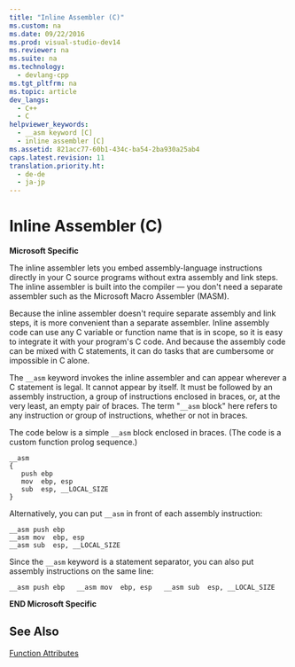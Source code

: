```yaml
---
title: "Inline Assembler (C)"
ms.custom: na
ms.date: 09/22/2016
ms.prod: visual-studio-dev14
ms.reviewer: na
ms.suite: na
ms.technology: 
  - devlang-cpp
ms.tgt_pltfrm: na
ms.topic: article
dev_langs: 
  - C++
  - C
helpviewer_keywords: 
  - __asm keyword [C]
  - inline assembler [C]
ms.assetid: 821acc77-60b1-434c-ba54-2ba930a25ab4
caps.latest.revision: 11
translation.priority.ht: 
  - de-de
  - ja-jp
---
```

# Inline Assembler (C)
**Microsoft Specific**  
  
 The inline assembler lets you embed assembly-language instructions directly in your C source programs without extra assembly and link steps. The inline assembler is built into the compiler — you don't need a separate assembler such as the Microsoft Macro Assembler (MASM).  
  
 Because the inline assembler doesn't require separate assembly and link steps, it is more convenient than a separate assembler. Inline assembly code can use any C variable or function name that is in scope, so it is easy to integrate it with your program's C code. And because the assembly code can be mixed with C statements, it can do tasks that are cumbersome or impossible in C alone.  
  
 The `__asm` keyword invokes the inline assembler and can appear wherever a C statement is legal. It cannot appear by itself. It must be followed by an assembly instruction, a group of instructions enclosed in braces, or, at the very least, an empty pair of braces. The term "`__asm` block" here refers to any instruction or group of instructions, whether or not in braces.  
  
 The code below is a simple `__asm` block enclosed in braces. (The code is a custom function prolog sequence.)  
  
```  
__asm  
{  
   push ebp  
   mov  ebp, esp  
   sub  esp, __LOCAL_SIZE  
}  
```  
  
 Alternatively, you can put `__asm` in front of each assembly instruction:  
  
```  
__asm push ebp  
__asm mov  ebp, esp  
__asm sub  esp, __LOCAL_SIZE  
```  
  
 Since the `__asm` keyword is a statement separator, you can also put assembly instructions on the same line:  
  
```  
__asm push ebp   __asm mov  ebp, esp   __asm sub  esp, __LOCAL_SIZE   
```  
  
 **END Microsoft Specific**  
  
## See Also  
 [Function Attributes](../vs140/function-attributes.md)